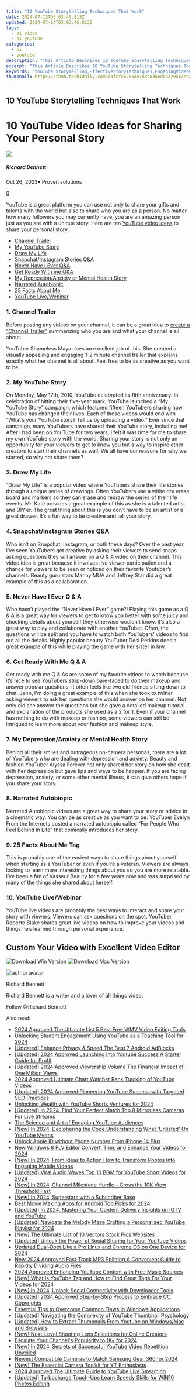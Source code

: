 ```yaml
---
title: "10 YouTube Storytelling Techniques That Work"
date: 2024-07-13T03:03:46.813Z
updated: 2024-07-14T03:03:46.813Z
tags:
  - ai video
  - ai youtube
categories:
  - ai
  - youtube
description: "This Article Describes 10 YouTube Storytelling Techniques That Work"
excerpt: "This Article Describes 10 YouTube Storytelling Techniques That Work"
keywords: "YouTube StoryTelling,EffectiveStoryTechniques,EngagingVideoContent,VideoNarrativeMethods,StorytellingForYouTube,ImpactfulVideoStrategies,NarrativeVideoTips"
thumbnail: https://thmb.techidaily.com/64fcfc6286de188c8366d6a329563edab62ff52b5c20a224c1f07e54cf77cf12.jpg
---
```


## 10 YouTube Storytelling Techniques That Work

# 10 YouTube Video Ideas for Sharing Your Personal Story

![](https://images.wondershare.com/filmora/article-images/richard-bennett.jpg)

##### Richard Bennett

 Oct 26, 2023• Proven solutions

[0](#commentsBoxSeoTemplate)

YouTube is a great platform you can use not only to share your gifts and talents with the world but also to share who you are as a person. No matter how many followers you may currently have, you are an amazing person just as you are with a unique story. Here are ten [YouTube video ideas](https://tools.techidaily.com/wondershare/filmora/download/) to share your personal story.

* [Channel Trailer](#one)
* [My YouTube Story](#two)
* [Draw My Life](#three)
* [Snapchat/Instagram Stories Q&A](#four)
* [Never Have I Ever Q&A](#five)
* [Get Ready With me Q&A](#six)
* [My Depression/Anxiety or Mental Health Story](#seven)
* [Narrated Autobiopic](#eight)
* [25 Facts About Me](#nine)
* [YouTube Live/Webinar](#ten)

### 1\.  Channel Trailer

Before posting any videos on your channel, it can be a great idea to [create a “Channel Trailer”](https://tools.techidaily.com/wondershare/filmora/download/) summarizing who you are and what your channel is all about.

YouTuber Shameless Maya does an excellent job of this. She created a visually appealing and engaging 1-2 minute channel trailer that explains exactly what her channel is all about. Feel free to be as creative as you want to be.

###  2\.  My YouTube Story

On Monday, May 17th, 2010, YouTube celebrated its fifth anniversary. In celebration of hitting their five-year mark, YouTube launched a “My YouTube Story” campaign, which featured fifteen YouTubers sharing how YouTube has changed their lives. Each of these videos would end with “What’s your YouTube story? Tell us by uploading a video.” Ever since that campaign, many YouTubers have shared their YouTube story, including me! After I had been on YouTube for two years, I felt it was time for me to share my own YouTube story with the world. Sharing your story is not only an opportunity for your viewers to get to know you but a way to inspire other creators to start their channels as well. We all have our reasons for why we started, so why not share them?

### 3\.  Draw My Life

“Draw My Life” is a popular video where YouTubers share their life stories through a unique series of drawings. Often YouTubers use a white dry erase board and markers so they can erase and redraw the series of their life events. Mr. Kate provides a great example of this as she is a talented artist and DIY’er. The great thing about this is you don’t have to be an artist or a great drawer. It’s a fun way to be creative and tell your story.

### 4\.  Snapchat/Instagram Stories Q&A

Who isn’t on Snapchat, Instagram, or both these days? Over the past year, I’ve seen YouTubers get creative by asking their viewers to send snaps asking questions they will answer on a Q & A video on their channel. This video idea is great because it involves live viewer participation and a chance for viewers to be seen or noticed on their favorite Youtuber’s channels. Beauty guru stars Manny MUA and Jeffrey Star did a great example of this as a collaboration.

### 5\.  Never Have I Ever Q & A

Who hasn’t played the “Never Have I Ever” game?! Playing this game as a Q & A is a great way for viewers to get to know you better with some juicy and shocking details about yourself they otherwise wouldn’t know. It’s also a great way to play and collaborate with another YouTuber. Often, the questions will be split and you have to watch both YouTubers’ videos to find out all the details. Highly popular beauty YouTuber Desi Perkins does a great example of this while playing the game with her sister in law.

### 6\.  Get Ready With Me Q & A

Get ready with me Q & As are some of my favorite videos to watch because it’s nice to see YouTubers strip-down bare-faced to do their makeup and answer popular questions. It often feels like two old friends sitting down to chat. Jenn, I'm doing a great example of this when she took to twitter asking viewers to ask her questions she would answer on her channel. Not only did she answer the questions but she gave a detailed makeup tutorial and explanation of the products she used as a 2 for 1\. Even if your channel has nothing to do with makeup or fashion, some viewers can still be intrigued to learn more about your fashion and makeup style.

### 7\.  My Depression/Anxiety or Mental Health Story

Behind all their smiles and outrageous on-camera personas, there are a lot of YouTubers who are dealing with depression and anxiety. Beauty and fashion YouTuber Alyssa Forever not only shared her story on how she dealt with her depression but gave tips and ways to be happier. If you are facing depression, anxiety, or some other mental illness, it can give others hope if you share your story.

### 8\.  Narrated Autobiopic

Narrated Autobiopic videos are a great way to share your story or advice in a cinematic way. You can be as creative as you want to be. YouTuber Evelyn From the Internets posted a narrated autobiopic called “For People Who Feel Behind In Life” that comically introduces her story.

### 9\.  25 Facts About Me Tag

This is probably one of the easiest ways to share things about yourself when starting as a YouTuber or even if you’re a veteran. Viewers are always looking to learn more interesting things about you so you are more relatable. I’ve been a fan of Vasseur Beauty for a few years now and was surprised by many of the things she shared about herself.

### 10\.  YouTube Live/Webinar

YouTube live videos are probably the best ways to interact and share your story with viewers. Viewers can ask questions on the spot. YouTuber Roberto Blake shares great live videos on how to improve your videos and things he’s learned through personal experience.

## Custom Your Video with Excellent Video Editor

[![Download Win Version](https://images.wondershare.com/filmora/guide/download-btn-win.jpg) ](https://tools.techidaily.com/wondershare/filmora/download/) [![Download Mac Version](https://images.wondershare.com/filmora/guide/download-btn-mac.jpg) ](https://tools.techidaily.com/wondershare/filmora/download/)

![author avatar](https://images.wondershare.com/filmora/article-images/richard-bennett.jpg)

Richard Bennett

Richard Bennett is a writer and a lover of all things video.

Follow @Richard Bennett


<ins class="adsbygoogle"
     style="display:block"
     data-ad-format="autorelaxed"
     data-ad-client="ca-pub-7571918770474297"
     data-ad-slot="1223367746"></ins>



<ins class="adsbygoogle"
     style="display:block"
     data-ad-client="ca-pub-7571918770474297"
     data-ad-slot="8358498916"
     data-ad-format="auto"
     data-full-width-responsive="true"></ins>



<span class="atpl-alsoreadstyle">Also read:</span>
<div><ul>
<li><a href="https://ai-driven-video-production.techidaily.com/2024-approved-the-ultimate-list-5-best-free-wmv-video-editing-tools/"><u>2024 Approved The Ultimate List 5 Best Free WMV Video Editing Tools</u></a></li>
<li><a href="https://youtube-data.techidaily.com/king-student-engagement-using-youtube-as-a-teaching-tool-for-2024/"><u>Unlocking Student Engagement  Using YouTube as a Teaching Tool for 2024</u></a></li>
<li><a href="https://youtube-data.techidaily.com/ed-enhance-privacy-and-speed-the-best-7-android-adblocks/"><u>[Updated] Enhance Privacy & Speed  The Best 7 Android AdBlocks</u></a></li>
<li><a href="https://youtube-data.techidaily.com/ed-2024-approved-launching-into-youtube-success-a-starter-guide-for-profit/"><u>[Updated] 2024 Approved  Launching Into Youtube Success  A Starter Guide for Profit</u></a></li>
<li><a href="https://youtube-data.techidaily.com/ed-2024-approved-viewership-volume-the-financial-impact-of-one-million-views/"><u>[Updated] 2024 Approved  Viewership Volume  The Financial Impact of One Million Views</u></a></li>
<li><a href="https://youtube-data.techidaily.com/approved-ultimate-chart-watcher-rank-tracking-of-youtube-videos/"><u>2024 Approved  Ultimate Chart Watcher  Rank Tracking of YouTube Videos</u></a></li>
<li><a href="https://youtube-data.techidaily.com/ed-2024-approved-pioneering-youtube-success-with-targeted-seo-practices/"><u>[Updated] 2024 Approved  Pioneering YouTube Success with Targeted SEO Practices</u></a></li>
<li><a href="https://youtube-data.techidaily.com/king-wealth-with-youtube-shorts-ventures-for-2024/"><u>Unlocking Wealth with YouTube Shorts Ventures for 2024</u></a></li>
<li><a href="https://youtube-data.techidaily.com/ed-in-2024-find-your-perfect-match-top-8-mirrorless-cameras-for-live-streams/"><u>[Updated] In 2024, Find Your Perfect Match  Top 8 Mirrorless Cameras For Live Streams</u></a></li>
<li><a href="https://youtube-data.techidaily.com/cience-and-art-of-engaging-youtube-audiences/"><u>The Science and Art of Engaging YouTube Audiences</u></a></li>
<li><a href="https://youtube-data.techidaily.com/n-2024-deciphering-the-code-understanding-what-unlisted-on-youtube-means/"><u>[New] In 2024, Deciphering the Code  Understanding What 'Unlisted' On YouTube Means</u></a></li>
<li><a href="https://apple-account.techidaily.com/unlock-apple-id-without-phone-number-from-iphone-14-plus-by-drfone-ios/"><u>Unlock Apple ID without Phone Number From iPhone 14 Plus</u></a></li>
<li><a href="https://ai-video-tools.techidaily.com/new-windows-8-flv-editor-convert-trim-and-enhance-your-videos-for-2024/"><u>New Windows 8 FLV Editor Convert, Trim, and Enhance Your Videos for 2024</u></a></li>
<li><a href="https://youtube-data.techidaily.com/n-2024-from-ideas-to-action-how-to-transform-photos-into-engaging-mobile-videos/"><u>[New] In 2024, From Ideas to Action  How to Transform Photos Into Engaging Mobile Videos</u></a></li>
<li><a href="https://youtube-data.techidaily.com/ed-viral-audio-waves-top-10-bgm-for-youtube-short-videos-for-2024/"><u>[Updated] Viral Audio Waves  Top 10 BGM for YouTube Short Videos for 2024</u></a></li>
<li><a href="https://youtube-data.techidaily.com/n-2024-channel-milestone-hurdle-cross-the-10k-view-threshold-fast/"><u>[New] In 2024, Channel Milestone Hurdle – Cross the 10K View Threshold Fast</u></a></li>
<li><a href="https://youtube-data.techidaily.com/n-2024-superstars-with-a-subscriber-base/"><u>[New] In 2024, Superstars with a Subscriber Base</u></a></li>
<li><a href="https://ai-driven-video-production.techidaily.com/best-movie-making-apps-for-android-top-picks-for-2024/"><u>Best Movie Making Apps for Android Top Picks for 2024</u></a></li>
<li><a href="https://youtube-data.techidaily.com/ed-in-2024-mastering-your-content-delivery-insights-on-igtv-and-youtube/"><u>[Updated] In 2024, Mastering Your Content Delivery  Insights on IGTV and YouTube</u></a></li>
<li><a href="https://youtube-data.techidaily.com/ed-navigate-the-melody-maze-crafting-a-personalized-youtube-playlist-for-2024/"><u>[Updated] Navigate the Melody Maze  Crafting a Personalized YouTube Playlist for 2024</u></a></li>
<li><a href="https://some-skills.techidaily.com/new-the-ultimate-list-of-10-vectors-stock-pics-websites/"><u>[New] The Ultimate List of 10 Vectors Stock Pics Websites</u></a></li>
<li><a href="https://youtube-data.techidaily.com/ed-unlock-the-power-of-social-sharing-for-your-youtube-videos/"><u>[Updated] Unlock the Power of Social Sharing for Your YouTube Videos</u></a></li>
<li><a href="https://ai-video-apps.techidaily.com/updated-dual-boot-like-a-pro-linux-and-chrome-os-on-one-device-for-2024/"><u>Updated Dual-Boot Like a Pro Linux and Chrome OS on One Device for 2024</u></a></li>
<li><a href="https://audio-shaping.techidaily.com/new-2024-approved-fast-track-mp3-splitting-a-convenient-guide-to-rapidly-dividing-audio-files/"><u>New 2024 Approved Fast-Track MP3 Splitting A Convenient Guide to Rapidly Dividing Audio Files</u></a></li>
<li><a href="https://youtube-data.techidaily.com/approved-enhancing-youtube-content-with-free-music-sources/"><u>2024 Approved  Enhancing YouTube Content with Free Music Sources</u></a></li>
<li><a href="https://youtube-data.techidaily.com/hat-is-youtube-tag-and-how-to-find-great-tags-for-your-videos-for-2024/"><u>[New] What Is YouTube Tag and How to Find Great Tags For Your Videos for 2024</u></a></li>
<li><a href="https://facebook-videos.techidaily.com/new-in-2024-unlock-social-connectivity-with-downloader-tools/"><u>[New] In 2024, Unlock Social Connectivity with Downloader Tools</u></a></li>
<li><a href="https://youtube-data.techidaily.com/ed-2024-approved-step-by-step-process-to-embrace-cc-copyrights/"><u>[Updated] 2024 Approved  Step-by-Step Process to Embrace CC Copyrights</u></a></li>
<li><a href="https://win11.techidaily.com/essential-tips-to-overcome-common-flaws-in-windows-applications/"><u>Essential Tips to Overcome Common Flaws in Windows Applications</u></a></li>
<li><a href="https://youtube-data.techidaily.com/ed-navigating-the-complexity-of-youtube-thumbnail-psychology/"><u>[Updated] Navigating the Complexity of YouTube Thumbnail Psychology</u></a></li>
<li><a href="https://youtube-data.techidaily.com/ed-how-to-extract-thumbnails-from-youtube-on-windowsmac-and-browsers/"><u>[Updated] How to Extract Thumbnails From Youtube on Windows/Mac and Browsers</u></a></li>
<li><a href="https://youtube-data.techidaily.com/ext-level-shooting-lens-selections-for-online-creators/"><u>[New] Next-Level Shooting  Lens Selections for Online Creators</u></a></li>
<li><a href="https://youtube-data.techidaily.com/ate-your-channels-popularity-to-1kplus-for-2024/"><u>Escalate Your Channel's Popularity to 1K+ for 2024</u></a></li>
<li><a href="https://youtube-data.techidaily.com/n-2024-secrets-of-successful-youtube-video-repetition-unveiled/"><u>[New] In 2024, Secrets of Successful YouTube Video Repetition Unveiled</u></a></li>
<li><a href="https://extra-skills.techidaily.com/newest-compatible-cameras-to-match-samsung-gear-360-for-2024/"><u>Newest Compatible Cameras to Match Samsung Gear 360 for 2024</u></a></li>
<li><a href="https://youtube-data.techidaily.com/he-essential-camera-toolkit-for-yt-enthusiasts/"><u>[New] The Essential Camera Toolkit for YT Enthusiasts</u></a></li>
<li><a href="https://youtube-data.techidaily.com/approved-the-ultimate-guide-to-youtube-live-streaming/"><u>2024 Approved  The Ultimate Guide to YouTube Live Streaming</u></a></li>
<li><a href="https://some-approaches.techidaily.com/updated-turbocharge-touch-ups-learn-speedy-skills-for-win10-photos-editing/"><u>[Updated] Turbocharge Touch-Ups  Learn Speedy Skills for WIN10 Photos Editing</u></a></li>
</ul></div>
